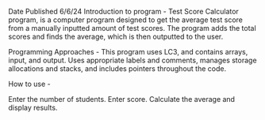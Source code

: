Date Published 6/6/24 Introduction to program - Test Score Calculator program, is a computer program designed to get the average test score from a manually inputted amount of test scores. The program adds the total scores and finds the average, which is then outputted to the user.

Programming Approaches - This program uses LC3, and contains arrays, input, and output. Uses appropriate labels and comments, manages storage allocations and stacks, and includes pointers throughout the code.

How to use -

Enter the number of students.
Enter score.
Calculate the average and display results.
